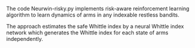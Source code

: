 The code Neurwin-risky.py implements risk-aware reinforcement learning algorithm
to learn dynamics of arms in any indexable restless bandits.

The approach estimates the safe Whittle index by a neural Whittle index network
which generates the Whittle index for each state of arms independently.
